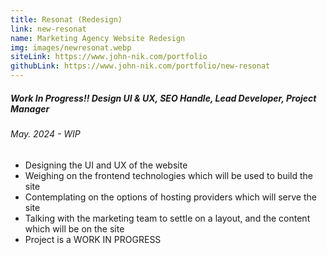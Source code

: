 ```yaml
---
title: Resonat (Redesign)
link: new-resonat
name: Marketing Agency Website Redesign
img: images/newresonat.webp
siteLink: https://www.john-nik.com/portfolio
githubLink: https://www.john-nik.com/portfolio/new-resonat
---
```

##### *Work In Progress!!  Design UI & UX, SEO Handle, Lead Developer, Project Manager*

###### May. 2024 - WIP

* Designing the UI and UX of the website
* Weighing on the frontend technologies which will be used to build the site
* Contemplating on the options of hosting providers which will serve the site
* Talking with the marketing team to settle on a layout, and the content which will be on the site
* Project is a WORK IN PROGRESS
